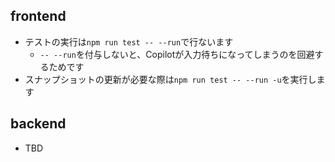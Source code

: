 ## frontend
- テストの実行は`npm run test -- --run`で行ないます
  - `-- --run`を付与しないと、Copilotが入力待ちになってしまうのを回避するためです
- スナップショットの更新が必要な際は`npm run test -- --run -u`を実行します

## backend
- TBD
